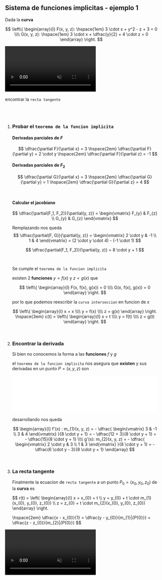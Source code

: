 ## Sistema de funciones implicitas - ejemplo 1

Dada la **curva**

$$
\left\{
    \begin{array}{l}
        F(x, y, z): \hspace{1em} 3 \cdot x + y^2 - z + 3 = 0
        \\\\
        G(x, y, z): \hspace{1em} 3 \cdot x + \dfrac{y}{2} + 4 \cdot z = 0
    \end{array}
\right.
$$

<video src="ejemplo-1.mp4" loop autoplay muted controls></video>

encontrar la `recta tangente`


<br><br>

1. ### Probar el `teorema de la funcion implicita`

    #### Derivadas parciales de $F$

    $$
        \dfrac{\partial F}{\partial x} = 3
        \hspace{2em}
        \dfrac{\partial F}{\partial y} = 2 \cdot y
        \hspace{2em}
        \dfrac{\partial F}{\partial z} = -1
    $$

    #### Derivadas parciales de $F_{2}$

    $$
        \dfrac{\partial G}{\partial x} = 3
        \hspace{2em}
        \dfrac{\partial G}{\partial y} = 1
        \hspace{2em}
        \dfrac{\partial G}{\partial z} = 4
    $$

    <br>



    #### Calcular el jacobiano

    $$
    \dfrac{\partial(F_1, F_2)}{\partial(y, z)} = \begin{vmatrix}
        F_{y} & F_{z} \\ G_{y} & G_{z}
    \end{vmatrix} 
    $$

    Remplazando nos queda
    $$
        \dfrac{\partial(F, G)}{\partial(y, z)} = \begin{vmatrix}
            2 \cdot y & -1
            \\
            1 & 4
        \end{vmatrix}
        = (2 \cdot y \cdot 4) - (-1 \cdot 1)
    $$

    $$
        \dfrac{\partial(F_1, F_2)}{\partial(y, z)} = 8 \cdot y + 1
    $$

    <br>

    Se cumple el `teorema de la funcion implicita`

    existen 2 **funciones** $y = f(x)$ y $z = g(x)$ que 

    $$
    \left\{
        \begin{array}{l}
            F(x, f(x), g(x)) = 0
            \\\\
            G(x, f(x), g(x)) = 0
        \end{array}
    \right.
    $$

    por lo que podemos reescribir la `curva interseccion` en funcion de $x$

    $$
    \left\{
        \begin{array}{l}
            x = x
            \\\\
            y = f(x)
            \\\\
            z = g(x)
        \end{array}
    \right.
    \hspace{3em}
    c(t) = 
    \left\{
        \begin{array}{l}
            x = t
            \\\\
            y = f(t)
            \\\\
            z = g(t)
        \end{array}
    \right.
    $$
<br>


2. ### Encontrar la derivada

    Si bien no conocemos la forma a las **funciones** $f$ y $g$

    el `teorema de la funcion implicita` nos asegura que **existen** y sus derivadas en un punto $P = (x, y,z)$ son

    ![alt](./funcion-implicita-derivadas.lnkspace.svg)

    desarrollando nos queda

    $$
    \begin{array}{l}
        f'(x) : m_{1}(x, y, z) = 
        - \dfrac{
            \begin{vmatrix}
                3 & -1
                \\
                3 & 4
            \end{vmatrix}
        }{8 \cdot y + 1}
        = - \dfrac{12 + 3}{8 \cdot y + 1}
        = - \dfrac{15}{8 \cdot y + 1}
        \\\\
        g'(x): m_{2}(x, y, z) = 
        - \dfrac{
            \begin{vmatrix}
                2 \cdot y & 3
                \\
                1 & 3
            \end{vmatrix}
        }{8 \cdot y + 1}
        = - \dfrac{6 \cdot y - 3}{8 \cdot y + 1}
    \end{array}
    $$
<br>

3. ### La recta tangente

    Finalmente la ecuacion de `recta tangente` a un punto $P_{0} = (x_{0}, y_{0}, z_{0})$ de la **curva** es

    $$
    r(t) = \left\{
        \begin{array}{l}
            x = x_{0} + t
            \\\\
            y = y_{0} + t \cdot m_{1}(x_{0}, y_{0}, z_{0})
            \\\\
            z = z_{0} + t \cdot m_{2}(x_{0}, y_{0}, z_{0})
        \end{array}
    \right.

    \hspace{2em}
    \dfrac{x - x_{0}}{1}
    = \dfrac{y - y_{0}}{m_{1}|_{P_{0}}}
    = \dfrac{z - z_{0}}{m_{2}|_{P_{0}}}
    $$


<video src="ejemplo-1.1.mp4" loop autoplay muted controls></video>